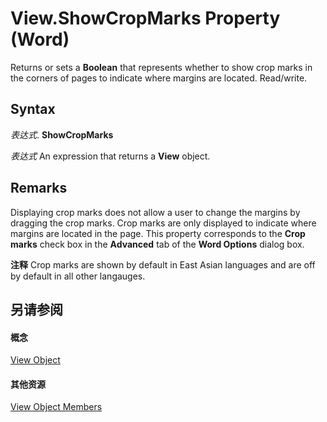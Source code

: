 
# View.ShowCropMarks Property (Word)

Returns or sets a  **Boolean** that represents whether to show crop marks in the corners of pages to indicate where margins are located. Read/write.


## Syntax

 _表达式_. **ShowCropMarks**

 _表达式_ An expression that returns a **View** object.


## Remarks

Displaying crop marks does not allow a user to change the margins by dragging the crop marks. Crop marks are only displayed to indicate where margins are located in the page. This property corresponds to the  **Crop marks** check box in the **Advanced** tab of the **Word Options** dialog box.


 **注释**  Crop marks are shown by default in East Asian languages and are off by default in all other langauges.


## 另请参阅


#### 概念


[View Object](8bf5b26b-14c0-1985-65b2-3e034360baeb.md)
#### 其他资源


[View Object Members](http://msdn.microsoft.com/library/b7d2bd4e-c96d-3b8f-98a0-57c145f9aa42%28Office.15%29.aspx)